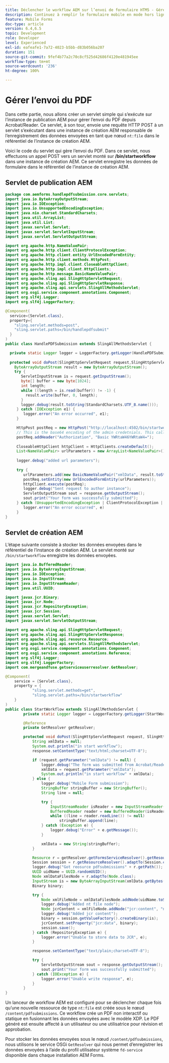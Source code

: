 ```yaml
---
title: Déclencher le workflow AEM sur l’envoi de formulaire HTM5 - Gérer l’envoi du PDF
description: Continuez à remplir le formulaire mobile en mode hors ligne et soumettez-le pour déclencher le workflow AEM.
feature: Mobile Forms
doc-type: article
version: 6.4,6.5
topic: Development
role: Developer
level: Experienced
exl-id: eafeafe1-7a72-4023-b5bb-d83b056ba207
duration: 151
source-git-commit: 9fef4b77a2c70c8cf525d42686f4120e481945ee
workflow-type: tm+mt
source-wordcount: '236'
ht-degree: 100%

---
```


# Gérer l’envoi du PDF

Dans cette partie, nous allons créer un servlet simple qui s’exécute sur l’instance de publication AEM pour gérer l’envoi du PDF depuis Acrobat/Reader. Ce servlet, à son tour, envoie une requête HTTP POST à un servlet s’exécutant dans une instance de création AEM responsable de l’enregistrement des données envoyées en tant que nœud `nt:file` dans le référentiel de l’instance de création AEM.

Voici le code du servlet qui gère l’envoi du PDF. Dans ce servlet, nous effectuons un appel POST vers un servlet monté sur **/bin/startworkflow** dans une instance de création AEM. Ce servlet enregistre les données de formulaire dans le référentiel de l’instance de création AEM.


## Servlet de publication AEM

```java
package com.aemforms.handlepdfsubmission.core.servlets;
import java.io.ByteArrayOutputStream;
import java.io.IOException;
import java.io.UnsupportedEncodingException;
import java.nio.charset.StandardCharsets;
import java.util.ArrayList;
import java.util.List;
import javax.servlet.Servlet;
import javax.servlet.ServletInputStream;
import javax.servlet.ServletOutputStream;

import org.apache.http.NameValuePair;
import org.apache.http.client.ClientProtocolException;
import org.apache.http.client.entity.UrlEncodedFormEntity;
import org.apache.http.client.methods.HttpPost;
import org.apache.http.impl.client.CloseableHttpClient;
import org.apache.http.impl.client.HttpClients;
import org.apache.http.message.BasicNameValuePair;
import org.apache.sling.api.SlingHttpServletRequest;
import org.apache.sling.api.SlingHttpServletResponse;
import org.apache.sling.api.servlets.SlingAllMethodsServlet;
import org.osgi.service.component.annotations.Component;
import org.slf4j.Logger;
import org.slf4j.LoggerFactory;

@Component(
  service={Servlet.class}, 
  property={
    "sling.servlet.methods=post", 
    "sling.servlet.paths=/bin/handlepdfsubmit"
  }
)
public class HandlePDFSubmission extends SlingAllMethodsServlet {

  private static Logger logger = LoggerFactory.getLogger(HandlePDFSubmission.class);
  
  protected void doPost(SlingHttpServletRequest request,SlingHttpServletResponse response) {
    ByteArrayOutputStream result = new ByteArrayOutputStream();
    try {
       ServletInputStream is = request.getInputStream();
       byte[] buffer = new byte[1024];
       int length;
       while ((length = is.read(buffer)) != -1) {
         result.write(buffer, 0, length);
       }
       logger.debug(result.toString(StandardCharsets.UTF_8.name()));
     } catch (IOException e1) {
        logger.error("An error occurred", e1);
     }

     HttpPost postReq = new HttpPost("http://localhost:4502/bin/startworkflow");
     // This is the base64 encoding of the admin credetnials. This call should be made over HTTPS in production scenarios to avoid leaking credentials.
     postReq.addHeader("Authorization", "Basic YWRtaW46YWRtaW4=");
     
     CloseableHttpClient httpClient = HttpClients.createDefault();
     List<NameValuePair> urlParameters = new ArrayList<NameValuePair>();
     
     logger.debug("added url parameters");
     
     try {
        urlParameters.add(new BasicNameValuePair("xmlData", result.toString(StandardCharsets.UTF_8.name())));
        postReq.setEntity(new UrlEncodedFormEntity(urlParameters));
        httpClient.execute(postReq);
        logger.debug("Sent request to author instance");
        ServletOutputStream sout = response.getOutputStream();
        sout.print("Your form was successfully submitted");
     } catch (UnsupportedEncodingException | ClientProtocolException | IOException e) {
        logger.error("An error occurred", e)
     }
}
```

## Servlet de création AEM

L’étape suivante consiste à stocker les données envoyées dans le référentiel de l’instance de création AEM. Le servlet monté sur `/bin/startworkflow` enregistre les données envoyées.

```java
import java.io.BufferedReader;
import java.io.ByteArrayInputStream;
import java.io.IOException;
import java.io.InputStream;
import java.io.InputStreamReader;
import java.util.UUID;

import javax.jcr.Binary;
import javax.jcr.Node;
import javax.jcr.RepositoryException;
import javax.jcr.Session;
import javax.servlet.Servlet;
import javax.servlet.ServletOutputStream;

import org.apache.sling.api.SlingHttpServletRequest;
import org.apache.sling.api.SlingHttpServletResponse;
import org.apache.sling.api.resource.Resource;
import org.apache.sling.api.servlets.SlingAllMethodsServlet;
import org.osgi.service.component.annotations.Component;
import org.osgi.service.component.annotations.Reference;
import org.slf4j.Logger;
import org.slf4j.LoggerFactory;
import com.mergeandfuse.getserviceuserresolver.GetResolver;

@Component(
    service = {Servlet.class},
    property = {
            "sling.servlet.methods=get",
            "sling.servlet.paths=/bin/startworkflow"
    }
)
public class StartWorkflow extends SlingAllMethodsServlet {
        private static Logger logger = LoggerFactory.getLogger(StartWorkflow.class);

        @Reference
        private GetResolver getResolver;

        protected void doPost(SlingHttpServletRequest request, SlingHttpServletResponse response) {
            String xmlData = null;
            System.out.println("in start workflow");
            response.setContentType("text/html;charset=UTF-8");

            if (request.getParameter("xmlData") != null) {
                logger.debug("The form was submitted from Acrobat/Reader");
                xmlData = request.getParameter("xmlData");
                System.out.println("in start workflow" + xmlData);
            } else {
                logger.debug("Mobile Form submission");
                StringBuffer stringBuffer = new StringBuffer();
                String line = null;

                try {
                    InputStreamReader isReader = new InputStreamReader(request.getInputStream(), "UTF-8");
                    BufferedReader reader = new BufferedReader(isReader);
                    while ((line = reader.readLine()) != null)
                        stringBuffer.append(line);
                } catch (Exception e) {
                    logger.debug("Error" + e.getMessage());
                }

                xmlData = new String(stringBuffer);
            }

            Resource r = getResolver.getFormsServiceResolver().getResource("/content/pdfsubmissions");
            Session session = r.getResourceResolver().adaptTo(Session.class);
            logger.debug("Got reosurce pdfsubmissions" + r.getPath());
            UUID uidName = UUID.randomUUID();
            Node xmlDataFilesNode = r.adaptTo(Node.class);
            InputStream is = new ByteArrayInputStream(xmlData.getBytes());
            Binary binary;

            try {
                Node xmlFileNode = xmlDataFilesNode.addNode(uidName.toString(), "nt:file");
                logger.debug("Added nt file node");
                Node jcrContent = xmlFileNode.addNode("jcr:content", "nt:resource");
                logger.debug("Added jcr content");
                binary = session.getValueFactory().createBinary(is);
                jcrContent.setProperty("jcr:data", binary);
                session.save();
            } catch (RepositoryException e) {
                logger.error("Unable to store data to JCR", e);
            }

            response.setContentType("text/plain;charset=UTF-8");

            try {
                ServletOutputStream sout = response.getOutputStream();
                sout.print("Your form was successfully submitted");
            } catch (IOException e) {
                logger.error("Unable write response", e);
            }
        }
}
```

Un lanceur de workflow AEM est configuré pour se déclencher chaque fois qu’une nouvelle ressource de type `nt:file` est créée sous le nœud `/content/pdfsubmissions`. Ce workflow crée un PDF non interactif ou statique en fusionnant les données envoyées avec le modèle XDP. Le PDF généré est ensuite affecté à un utilisateur ou une utilisatrice pour révision et approbation.

Pour stocker les données envoyées sous le nœud `/content/pdfsubmissions`, nous utilisons le service OSGi `GetResolver` qui nous permet d’enregistrer les données envoyées à l’aide du profil utilisateur système `fd-service` disponible dans chaque installation AEM Forms.
